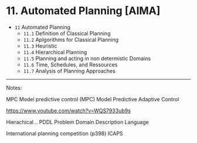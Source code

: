 # 11. Automated Planning [AIMA]

- `11` Automated Planning  
    * `11.1` Definition of Classical Planning
    * `11.2` Aplgorithms for Classical Planning
    * `11.3` Heuristic
    * `11.4` Hierarchical Planning
    * `11.5` Planning and acting in non determistic Domains
    * `11.6` Time, Schedules, and Ressources
    * `11.7` Analysis of Planning Approaches

---

Notes:

MPC Model predictive control (MPC)
Model Predictive
Adaptive Control

https://www.youtube.com/watch?v=WQS7933ub9s


Hierachical ..
PDDL Problem Domain Description Language

International planning competition (p398)
ICAPS
